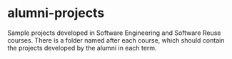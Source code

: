 # alumni-projects

Sample projects developed in Software Engineering and Software Reuse courses.
There is a folder named after each course, which should contain the projects developed by the alumni in each term.